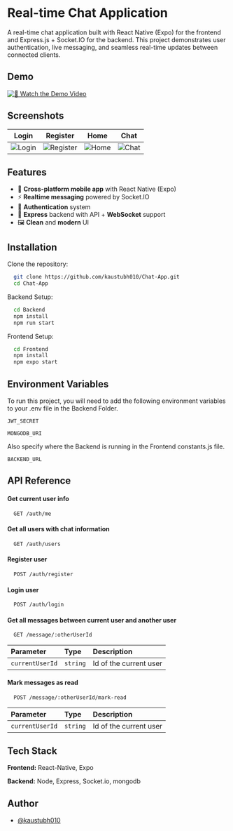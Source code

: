 
# Real-time Chat Application

A real-time chat application built with React Native (Expo) for the frontend and Express.js + Socket.IO for the backend.
This project demonstrates user authentication, live messaging, and seamless real-time updates between connected clients.

## Demo

[![🎥 Watch the Demo Video](https://img.youtube.com/vi/dQw4w9WgXcQ/maxresdefault.jpg)](https://www.youtube.com/watch?v=dQw4w9WgXcQ)
## Screenshots

| Login | Register | Home | Chat |
|-------|---------|------|------|
| ![Login](https://placehold.co/150x266?text=Login&font=roboto) | ![Register](https://placehold.co/150x266?text=Register&font=roboto) | ![Home](https://placehold.co/150x266?text=Home&font=roboto) | ![Chat](https://placehold.co/150x266?text=Chat&font=roboto) |

## Features

- 📱 **Cross-platform mobile app** with React Native (Expo)
- ⚡ **Realtime messaging** powered by Socket.IO
- 🔐 **Authentication** system
- 📡 **Express** backend with API + **WebSocket** support
- 🖼️ **Clean** and **modern** UI


## Installation

Clone the repository:

```bash
  git clone https://github.com/kaustubh010/Chat-App.git
  cd Chat-App
```

Backend Setup:

```bash
  cd Backend
  npm install
  npm run start
```

Frontend Setup:

```bash
  cd Frontend
  npm install
  npm expo start
```
    
## Environment Variables

To run this project, you will need to add the following environment variables to your .env file in the Backend Folder.

`JWT_SECRET`

`MONGODB_URI`

Also specify where the Backend is running in the Frontend constants.js file.

`BACKEND_URL`

## API Reference

#### Get current user info

```http
  GET /auth/me
```

#### Get all users with chat information

```http
  GET /auth/users
```

#### Register user

```http
  POST /auth/register
```

#### Login user

```http
  POST /auth/login
```

#### Get all messages between current user and another user

```http
  GET /message/:otherUserId
```

| Parameter | Type     | Description                       |
| :-------- | :------- | :-------------------------------- |
| `currentUserId`      | `string` | Id of the current user |

#### Mark messages as read

```http
  POST /message/:otherUserId/mark-read
```

| Parameter | Type     | Description                       |
| :-------- | :------- | :-------------------------------- |
| `currentUserId`      | `string` | Id of the current user |

## Tech Stack

**Frontend:** React-Native, Expo

**Backend:** Node, Express, Socket.io, mongodb


## Author

- [@kaustubh010](https://www.github.com/kaustubh010)


